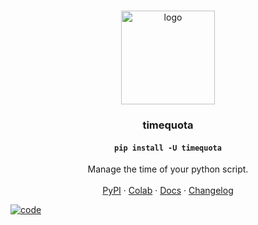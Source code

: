 <br />
<p align="center">
  <a href="https://aravrs.github.io/timequota/">
    <img src="assets/timequota-logo.png" alt="logo" height="150">
  </a>
  <h3 align="center">timequota</h3>
  <h4 align="center"><code>pip install -U timequota</code></h4>
  <p align="center">
    Manage the time of your python script.
    <br /><br />
    <a href="https://pypi.org/project/timequota/">PyPI</a>
    ·
    <a href="https://colab.research.google.com/github/aravrs/timequota/blob/main/demo.ipynb">Colab</a>
    ·
    <a href="https://aravrs.github.io/timequota">Docs</a>
    ·
    <a href="https://github.com/aravrs/timequota/blob/main/CHANGELOG.md">Changelog</a>
  </p>
</p>

[![code](assets/code.png)](https://aravrs.github.io/timequota/)
